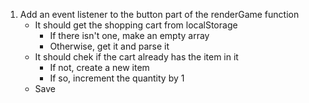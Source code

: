 

1. Add an event listener to the button part of the renderGame function
    * It should get the shopping cart from localStorage
        * If there isn't one, make an empty array
        * Otherwise, get it and parse it
    * It should chek if the cart already has the item in it
        * If not, create a new item
        * If so, increment the quantity by 1
    * Save